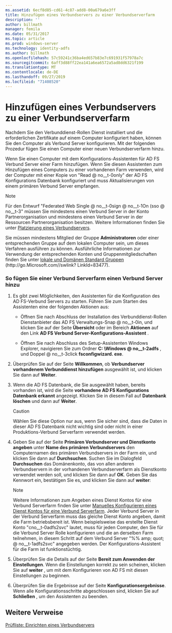 ```yaml
---
ms.assetid: 6ecf8d85-cd61-4c87-add8-00a679a6e3ff
title: Hinzufügen eines Verbundservers zu einer Verbundserverfarm
description: ''
author: billmath
manager: femila
ms.date: 05/31/2017
ms.topic: article
ms.prod: windows-server
ms.technology: identity-adfs
ms.author: billmath
ms.openlocfilehash: 57c59241c36ba4ed657b83e7c691931f57978a7c
ms.sourcegitcommit: 6aff3d88ff22ea141a6ea6572a5ad8dd6321f199
ms.translationtype: MT
ms.contentlocale: de-DE
ms.lasthandoff: 09/27/2019
ms.locfileid: "71408520"
---
```

# <a name="add-a-federation-server-to-a-federation-server-farm"></a>Hinzufügen eines Verbundservers zu einer Verbundserverfarm


Nachdem Sie den Verbunddienst-Rollen Dienst installiert und die erforderlichen Zertifikate auf einem Computer konfiguriert haben, können Sie den Computer als Verbund Server konfigurieren. Mit der folgenden Prozedur fügen Sie einen Computer einer neuen Verbundserverfarm hinzu.  
  
Wenn Sie einen Computer mit dem Konfigurations-Assistenten für AD FS Verbund Server einer Farm hinzufügen. Wenn Sie diesen Assistenten zum Hinzufügen eines Computers zu einer vorhandenen Farm verwenden, wird der Computer mit einer Kopie von "Read @ no__t-0only" der AD FS Konfigurations Datenbank konfiguriert und muss Aktualisierungen von einem primären Verbund Server empfangen.  
  
> [!NOTE]  
> Für den Entwurf "Federated Web Single @ no__t-0sign @ no__t-1On \(sso @ no__t-3" müssen Sie mindestens einen Verbund Server in der Konto Partnerorganisation und mindestens einen Verbund Server in der Ressourcen Partnerorganisation besitzen. Weitere Informationen finden Sie unter [Platzierung eines Verbundservers](https://technet.microsoft.com/library/dd807127.aspx).  
  
Sie müssen mindestens Mitglied der Gruppe **Administratoren** oder einer entsprechenden Gruppe auf dem lokalen Computer sein, um dieses Verfahren ausführen zu können.  Ausführliche Informationen zur Verwendung der entsprechenden Konten und Gruppenmitgliedschaften finden Sie unter [lokale und Domänen Standard Gruppen](https://go.microsoft.com/fwlink/?LinkId=83477) \(http:\/\/go.Microsoft.com\/\/swlink? LinkId\=83477\).   
  
### <a name="to-add-a-federation-server-to-a-federation-server-farm"></a>So fügen Sie einer Verbund Serverfarm einen Verbund Server hinzu  
  
1.  Es gibt zwei Möglichkeiten, den Assistenten für die Konfiguration des AD FS-Verbund Servers zu starten. Führen Sie zum Starten des Assistenten eine der folgenden Aktionen aus:  
  
    -   Öffnen Sie nach Abschluss der Installation des Verbunddienst-Rollen Dienstanbieter das AD FS Verwaltungs-Snap @ no__t-0in, und klicken Sie auf der Seite **Übersicht** oder im Bereich **Aktionen** auf den Link **AD FS Verbund Server-Konfigurations-Assistent** .  
  
    -   Öffnen Sie nach Abschluss des Setup-Assistenten Windows Explorer, navigieren Sie zum Ordner **C: \\Windows @ no__t-2adfs** , und Doppel @ no__t-3click **fsconfigwizard. exe**.  
  
2.  Überprüfen Sie auf der Seite **Willkommen**, ob **Verbundserver vorhandenem Verbunddienst hinzufügen** ausgewählt ist, und klicken Sie dann auf **Weiter**.  
  
3.  Wenn die AD FS Datenbank, die Sie ausgewählt haben, bereits vorhanden ist, wird die Seite **vorhandene AD FS Konfigurations Datenbank erkannt** angezeigt. Klicken Sie in diesem Fall auf **Datenbank löschen** und dann auf **Weiter**.  
  
    > [!CAUTION]  
    > Wählen Sie diese Option nur aus, wenn Sie sicher sind, dass die Daten in dieser AD FS Datenbank nicht wichtig sind oder nicht in einer Produktions-Verbund Serverfarm verwendet werden.  
  
4.  Geben Sie auf der Seite **Primären Verbundserver und Dienstkonto angeben** unter **Name des primären Verbundservers** den Computernamen des primären Verbundservers in der Farm ein, und klicken Sie dann auf **Durchsuchen**. Suchen Sie im Dialogfeld **Durchsuchen** das Domänenkonto, das von allen anderen Verbundservern in der vorhandenen Verbundserverfarm als Dienstkonto verwendet werden soll, und klicken Sie dann auf **OK**. Geben Sie das Kennwort ein, bestätigen Sie es, und klicken Sie dann auf **weiter**:  
  
    > [!NOTE]  
    > Weitere Informationen zum Angeben eines Dienst Kontos für eine Verbund Serverfarm finden Sie unter [Manuelles Konfigurieren eines Dienst Kontos für eine Verbund Serverfarm](Manually-Configure-a-Service-Account-for-a-Federation-Server-Farm.md). Jeder Verbund Server in der Verbund Serverfarm muss das gleiche Dienst Konto angeben, damit die Farm betriebsbereit ist. Wenn beispielsweise das erstellte Dienst Konto "cno__t-0adfs2svc" lautet, muss für jeden Computer, den Sie für die Verbund Server Rolle konfigurieren und die an derselben Farm teilnehmen, in diesem Schritt auf dem Verbund Server "%% amp; quot; @ no__t-1adfs2svc" angegeben werden. Der Konfigurations-Assistent für die Farm ist funktionstüchtig.  
  
5.  Überprüfen Sie die Details auf der Seite **Bereit zum Anwenden der Einstellungen**. Wenn die Einstellungen korrekt zu sein scheinen, klicken Sie auf **weiter** , um mit dem Konfigurieren von AD FS mit diesen Einstellungen zu beginnen.  
  
6.  Überprüfen Sie die Ergebnisse auf der Seite **Konfigurationsergebnisse**. Wenn alle Konfigurationsschritte abgeschlossen sind, klicken Sie auf **Schließen** , um den Assistenten zu beenden.  
  
## <a name="additional-references"></a>Weitere Verweise  
[Prüfliste: Einrichten eines Verbundservers](Checklist--Setting-Up-a-Federation-Server.md)  
  

